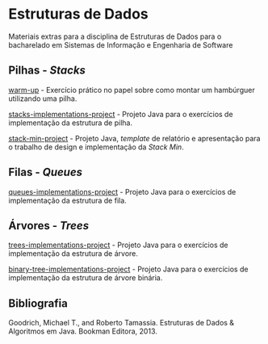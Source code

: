 # Estruturas de Dados

Materiais extras para a disciplina de Estruturas de Dados para o bacharelado em Sistemas de Informação e Engenharia de Software

## Pilhas - _Stacks_

[warm-up](stack/pilhas-warm-up.pdf) - Exercício prático no papel sobre como montar um hambúrguer utilizando uma pilha.

[stacks-implementations-project](/stack/stacks-implementations-project/) - Projeto Java para o exercícios de implementação da estrutura de pilha.

[stack-min-project](/stack/stack-min-project/) - Projeto Java, _template_ de relatório e apresentação para o trabalho de design e implementação da _Stack Min_. 

## Filas - _Queues_


[queues-implementations-project](/queue/queues-implementations-project/) - Projeto Java para o exercícios de implementação da estrutura de fila.

## Árvores - _Trees_

[trees-implementations-project](/tree/trees-implementations-project/) - Projeto Java para o exercícios de implementação da estrutura de árvore.

[binary-tree-implementations-project](/tree/binary-tree-implementation-project/) - Projeto Java para o exercícios de implementação da estrutura de árvore binária.

## Bibliografia

Goodrich, Michael T., and Roberto Tamassia. Estruturas de Dados & Algoritmos em Java. Bookman Editora, 2013.